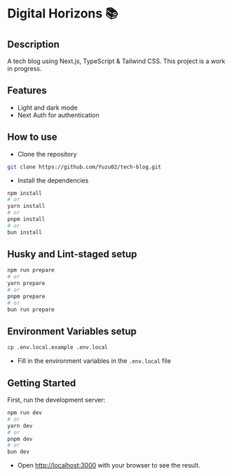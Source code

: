 # Digital Horizons 📚

## Description

A tech blog using Next.js, TypeScript & Tailwind CSS. This project is a work in progress.

## Features

- Light and dark mode
- Next Auth for authentication

## How to use

- Clone the repository

```bash
git clone https://github.com/Yuzu02/tech-blog.git
```

- Install the dependencies

```bash
npm install
# or
yarn install
# or
pnpm install
# or
bun install
```

## Husky and Lint-staged setup

```bash
npm run prepare
# or
yarn prepare
# or
pnpm prepare
# or
bun run prepare
```

## Environment Variables setup

```bash
cp .env.local.example .env.local
```

- Fill in the environment variables in the `.env.local` file

## Getting Started

First, run the development server:

```bash
npm run dev
# or
yarn dev
# or
pnpm dev
# or
bun dev
```

- Open [http://localhost:3000](http://localhost:3000) with your browser to see the result.
